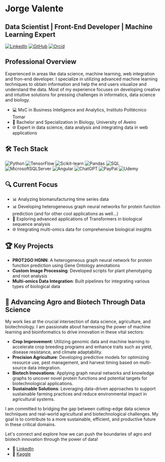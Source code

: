 # Jorge Valente

## Data Scientist | Front-End Developer | Machine Learning Expert

[![LinkedIn](https://img.shields.io/badge/-LinkedIn-0077B5?style=flat&logo=LinkedIn&logoColor=white)](https://www.linkedin.com/in/jorge-ms-valente/)
[![GitHub](https://img.shields.io/badge/-GitHub-181717?style=flat&logo=GitHub&logoColor=white)](https://github.com/valentejms)
[![Orcid](https://info.orcid.org/wp-content/uploads/2020/01/orcid-logo.png)](https://orcid.org/0000-0002-4830-6143)

## Professional Overview

Experienced in areas like data science, machine learning, web integration and fron-end developer. I specialize in utilizing advanced machine learning techniques to obtain information and help the end users visualize and understand the data. Most of my experience focuses on developing creative and intuitive solutions for pressing challenges in informatics, data science and biology.

- 💻 MsC in Business Inteligence and Analytics, Instituto Politécnico Tomar
- 🔬 Bachelor and Specialization in Biology, University of Aveiro
- 🌐 Expert in data science, data analysis and integrating data in web applications

## 🛠️ Tech Stack

![Python](https://img.shields.io/badge/-Python-3776AB?style=flat&logo=Python&logoColor=white)
![TensorFlow](https://img.shields.io/badge/-TensorFlow-FF6F00?style=flat&logo=TensorFlow&logoColor=white)
![Scikit-learn](https://img.shields.io/badge/-Scikit--learn-F7931E?style=flat&logo=scikit-learn&logoColor=white)
![Pandas](https://img.shields.io/badge/-Pandas-150458?style=flat&logo=Pandas&logoColor=white)
![SQL](https://img.shields.io/badge/-SQL-4479A1?style=flat&logo=MySQL&logoColor=white)
![MicrosoftSQLServer](https://img.shields.io/badge/Microsoft%20SQL%20Server-CC2927?style=for-the-badge&logo=microsoft%20sql%20server&logoColor=white)
![Angular](https://img.shields.io/badge/angular-%23DD0031.svg?style=for-the-badge&logo=angular&logoColor=white)
![ChatGPT](https://img.shields.io/badge/chatGPT-74aa9c?style=for-the-badge&logo=openai&logoColor=white)
![PayPal](https://img.shields.io/badge/PayPal-00457C?style=for-the-badge&logo=paypal&logoColor=white)
![Udemy](https://img.shields.io/badge/Udemy-A435F0?style=for-the-badge&logo=Udemy&logoColor=white)

## 🔍 Current Focus

- 📊 Analyzing biomanufacturing time series data
- 📊 Developing heterogeneous graph neural networks for protein function prediction (and for other cool applications as well...)
- 🧠 Exploring advanced applications of Transformers in biological sequence analysis
- 🌐 Integrating multi-omics data for comprehensive biological insights

## 🏆 Key Projects

- **PROT2GO HGNN**: A heterogeneous graph neural network for protein function prediction using Gene Ontology annotations
- **Custom Image Processing**: Developed scripts for plant phenotyping and root analysis
- **Multi-omics Data Integration**: Built pipelines for integrating various types of biological data

## 🌱 Advancing Agro and Biotech Through Data Science

My work lies at the crucial intersection of data science, agriculture, and biotechnology. I am passionate about harnessing the power of machine learning and bioinformatics to drive innovation in these vital sectors:

- **Crop Improvement**: Utilizing genomic data and machine learning to accelerate crop breeding programs and enhance traits such as yield, disease resistance, and climate adaptability.
- **Precision Agriculture**: Developing predictive models for optimizing resource use, pest management, and harvest timing based on multi-source data integration.
- **Biotech Innovations**: Applying graph neural networks and knowledge graphs to uncover novel protein functions and potential targets for biotechnological applications.
- **Sustainable Solutions**: Leveraging data-driven approaches to support sustainable farming practices and reduce environmental impact in agricultural systems.

I am committed to bridging the gap between cutting-edge data science techniques and real-world agricultural and biotechnological challenges. My goal is to contribute to a more sustainable, efficient, and productive future in these critical domains.

Let's connect and explore how we can push the boundaries of agro and biotech innovation through the power of data!

- 💼 [LinkedIn](https://www.linkedin.com/in/cleversonmatiolli)
- 🧪 [Kaggle](https://www.kaggle.com/cleverds)
